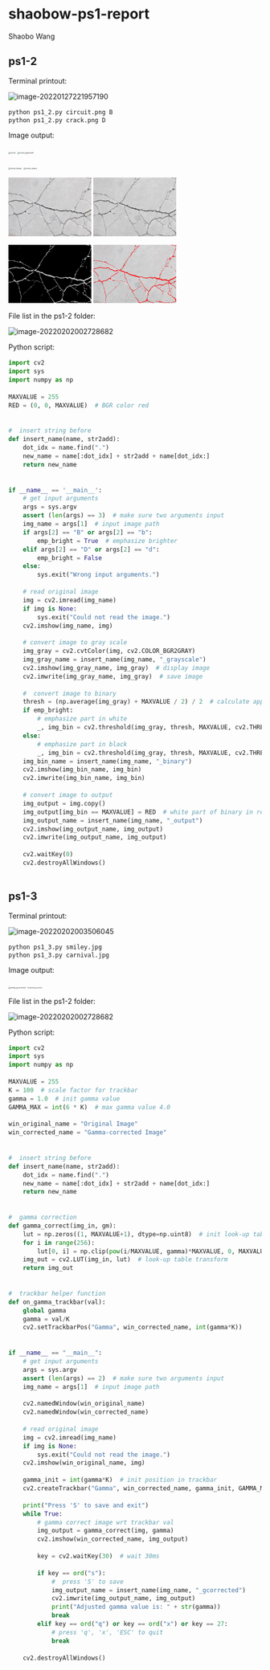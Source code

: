 # shaobow-ps1-report

Shaobo Wang

## ps1-2 

Terminal printout:

![image-20220127221957190](C:\Users\Brad\AppData\Roaming\Typora\typora-user-images\image-20220127221957190.png)

```
python ps1_2.py circuit.png B
python ps1_2.py crack.png D
```

Image output:

<img src="C:/Users/Brad/iCloudDrive/CMU_Spring2022_Files/Spring22_24678/ProblemSets/ps1/ps1-2/circuit.png" alt="circuit" style="zoom:25%;" /> <img src="C:/Users/Brad/iCloudDrive/CMU_Spring2022_Files/Spring22_24678/ProblemSets/ps1/ps1-2/circuit_grayscale.png" alt="circuit_grayscale" style="zoom:25%;" /> 

<img src="C:/Users/Brad/iCloudDrive/CMU_Spring2022_Files/Spring22_24678/ProblemSets/ps1/ps1-2/circuit_binary.png" alt="circuit_binary" style="zoom:25%;" /> <img src="C:/Users/Brad/iCloudDrive/CMU_Spring2022_Files/Spring22_24678/ProblemSets/ps1/ps1-2/circuit_output.png" alt="circuit_output" style="zoom:25%;" /> 



<img src="ps1-2/crack.png" alt="crack" style="zoom:33%;" /> <img src="ps1-2/crack_grayscale.png" alt="crack_grayscale" style="zoom:33%;" /> 

<img src="ps1-2/crack_binary.png" alt="crack_binary" style="zoom:33%;" /> <img src="ps1-2/crack_output.png" alt="crack_output" style="zoom:33%;" /> 



File list in the ps1-2 folder:

![image-20220202002728682](C:/Users/Brad/AppData/Roaming/Typora/typora-user-images/image-20220202002728682.png)

Python script:

```python
import cv2
import sys
import numpy as np

MAXVALUE = 255
RED = (0, 0, MAXVALUE)  # BGR color red


#  insert string before
def insert_name(name, str2add):
    dot_idx = name.find(".")
    new_name = name[:dot_idx] + str2add + name[dot_idx:]
    return new_name


if __name__ == '__main__':
    # get input arguments
    args = sys.argv
    assert (len(args) == 3)  # make sure two arguments input
    img_name = args[1]  # input image path
    if args[2] == "B" or args[2] == "b":
        emp_bright = True  # emphasize brighter
    elif args[2] == "D" or args[2] == "d":
        emp_bright = False
    else:
        sys.exit("Wrong input arguments.")

    # read original image
    img = cv2.imread(img_name)
    if img is None:
        sys.exit("Could not read the image.")
    cv2.imshow(img_name, img)

    # convert image to gray scale
    img_gray = cv2.cvtColor(img, cv2.COLOR_BGR2GRAY)
    img_gray_name = insert_name(img_name, "_grayscale")
    cv2.imshow(img_gray_name, img_gray)  # display image
    cv2.imwrite(img_gray_name, img_gray)  # save image

    #  convert image to binary
    thresh = (np.average(img_gray) + MAXVALUE / 2) / 2  # calculate appropriate threshold
    if emp_bright:
        # emphasize part in white
        _, img_bin = cv2.threshold(img_gray, thresh, MAXVALUE, cv2.THRESH_BINARY)  
    else:
        # emphasize part in black
        _, img_bin = cv2.threshold(img_gray, thresh, MAXVALUE, cv2.THRESH_BINARY_INV)
    img_bin_name = insert_name(img_name, "_binary")
    cv2.imshow(img_bin_name, img_bin)
    cv2.imwrite(img_bin_name, img_bin)

    # convert image to output
    img_output = img.copy()
    img_output[img_bin == MAXVALUE] = RED  # white part of binary in red
    img_output_name = insert_name(img_name, "_output")
    cv2.imshow(img_output_name, img_output)
    cv2.imwrite(img_output_name, img_output)

    cv2.waitKey(0)
    cv2.destroyAllWindows()
 

```



## ps1-3

Terminal printout:

![image-20220202003506045](C:\Users\Brad\AppData\Roaming\Typora\typora-user-images\image-20220202003506045.png)

```
python ps1_3.py smiley.jpg
python ps1_3.py carnival.jpg
```



Image output:

<img src="C:\Users\Brad\iCloudDrive\CMU_Spring2022_Files\Spring22_24678\ProblemSets\ps1\ps1-3\smiley_gcorrected.jpg" alt="smiley_gcorrected" style="zoom: 25%;" /> <img src="C:\Users\Brad\iCloudDrive\CMU_Spring2022_Files\Spring22_24678\ProblemSets\ps1\ps1-3\carnival_gcorrected.jpg" alt="carnival_gcorrected" style="zoom: 20%;" /> 



File list in the ps1-2 folder:

![image-20220202002728682](C:\Users\Brad\AppData\Roaming\Typora\typora-user-images\image-20220202002728682.png)



Python script:

```python
import cv2
import sys
import numpy as np

MAXVALUE = 255
K = 100  # scale factor for trackbar
gamma = 1.0  # init gamma value
GAMMA_MAX = int(6 * K)  # max gamma value 4.0

win_original_name = "Original Image"
win_corrected_name = "Gamma-corrected Image"


#  insert string before
def insert_name(name, str2add):
    dot_idx = name.find(".")
    new_name = name[:dot_idx] + str2add + name[dot_idx:]
    return new_name


#  gamma correction
def gamma_correct(img_in, gm):
    lut = np.zeros((1, MAXVALUE+1), dtype=np.uint8)  # init look-up table
    for i in range(256):
        lut[0, i] = np.clip(pow(i/MAXVALUE, gamma)*MAXVALUE, 0, MAXVALUE)
    img_out = cv2.LUT(img_in, lut)  # look-up table transform
    return img_out


#  trackbar helper function
def on_gamma_trackbar(val):
    global gamma
    gamma = val/K
    cv2.setTrackbarPos("Gamma", win_corrected_name, int(gamma*K))


if __name__ == "__main__":
    # get input arguments
    args = sys.argv
    assert (len(args) == 2)  # make sure two arguments input
    img_name = args[1]  # input image path

    cv2.namedWindow(win_original_name)
    cv2.namedWindow(win_corrected_name)

    # read original image
    img = cv2.imread(img_name)
    if img is None:
        sys.exit("Could not read the image.")
    cv2.imshow(win_original_name, img)

    gamma_init = int(gamma*K)  # init position in trackbar
    cv2.createTrackbar("Gamma", win_corrected_name, gamma_init, GAMMA_MAX, on_gamma_trackbar)

    print("Press 'S' to save and exit")
    while True:
        # gamma correct image wrt trackbar val
        img_output = gamma_correct(img, gamma)
        cv2.imshow(win_corrected_name, img_output)

        key = cv2.waitKey(30)  # wait 30ms

        if key == ord("s"):
            #  press 'S' to save
            img_output_name = insert_name(img_name, "_gcorrected")
            cv2.imwrite(img_output_name, img_output)
            print("Adjusted gamma value is: " + str(gamma))
            break
        elif key == ord("q") or key == ord("x") or key == 27:
            # press 'q', 'x', 'ESC' to quit
            break

    cv2.destroyAllWindows()

```

